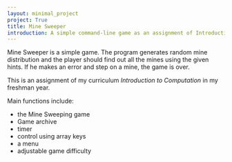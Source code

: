 ```yaml
---
layout: minimal_project
project: True
title: Mine Sweeper
introduction: A simple command-line game as an assignment of Introduction to Computation.
---
```

Mine Sweeper is a simple game. The program generates random mine distribution and the player should find out all
the mines using the given hints. If he makes an error and step on a mine, the game is over.

This is an assignment of my curriculum *Introduction to Computation* in my freshman year.

Main functions include:

* the Mine Sweeping game
* Game archive
* timer
* control using array keys
* a menu
* adjustable game difficulty
